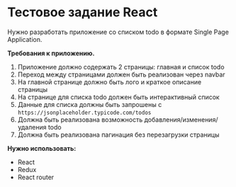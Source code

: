 # Тестовое задание React

Нужно разработать приложение со списком todo в формате Single Page Application.

**Требования к приложению.**

1. Приложение должно содержать 2 страницы: главная и список todo
2. Переход между страницами должен быть реализован через navbar
3. На главной странице должно быть лого и краткое описание страницы
4. На странице для списка todo должен быть интерактивный список
5. Данные для списка должны быть запрошены с `https://jsonplaceholder.typicode.com/todos`
6. Должна быть реализована возможность добавления/изменения/удаления todo
7. Должна быть реализована пагинация без перезагрузки страницы

**Нужно использовать:**

- React
- Redux
- React router
